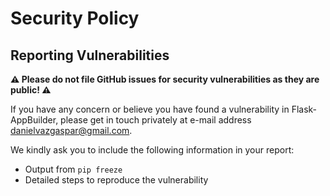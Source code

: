 # Security Policy

## Reporting Vulnerabilities

**⚠️ Please do not file GitHub issues for security vulnerabilities as they are public! ⚠️**

If you have any concern or believe you have found a vulnerability in Flask-AppBuilder,
please get in touch privately at
e-mail address [danielvazgaspar@gmail.com](mailto:danielvazgaspar@gmail.com).

We kindly ask you to include the following information in your report:
- Output from `pip freeze`
- Detailed steps to reproduce the vulnerability
